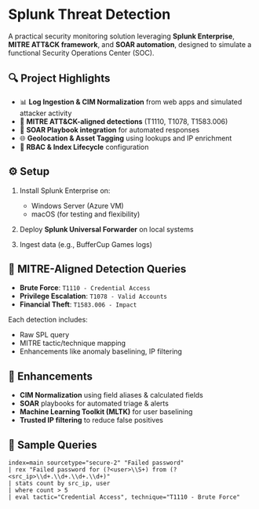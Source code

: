# Splunk Threat Detection

A practical security monitoring solution leveraging **Splunk Enterprise**, **MITRE ATT&CK framework**, and **SOAR automation**, designed to simulate a functional Security Operations Center (SOC).

## 🔍 Project Highlights

- 📊 **Log Ingestion & CIM Normalization** from web apps and simulated attacker activity
- 🎯 **MITRE ATT&CK-aligned detections** (T1110, T1078, T1583.006)
- 🤖 **SOAR Playbook integration** for automated responses
- 🌐 **Geolocation & Asset Tagging** using lookups and IP enrichment
- 🔐 **RBAC & Index Lifecycle** configuration

## ⚙️ Setup

1. Install Splunk Enterprise on:
   - Windows Server (Azure VM)
   - macOS (for testing and flexibility)

2. Deploy **Splunk Universal Forwarder** on local systems
3. Ingest data (e.g., BufferCup Games logs)

## 📂 MITRE-Aligned Detection Queries

- **Brute Force**: `T1110 - Credential Access`
- **Privilege Escalation**: `T1078 - Valid Accounts`
- **Financial Theft**: `T1583.006 - Impact`

Each detection includes:
- Raw SPL query
- MITRE tactic/technique mapping
- Enhancements like anomaly baselining, IP filtering

## 🧠 Enhancements

- **CIM Normalization** using field aliases & calculated fields
- **SOAR** playbooks for automated triage & alerts
- **Machine Learning Toolkit (MLTK)** for user baselining
- **Trusted IP filtering** to reduce false positives

## 📝 Sample Queries

```spl
index=main sourcetype="secure-2" "Failed password"
| rex "Failed password for (?<user>\\S+) from (?<src_ip>\\d+.\\d+.\\d+.\\d+)"
| stats count by src_ip, user
| where count > 5
| eval tactic="Credential Access", technique="T1110 - Brute Force"

